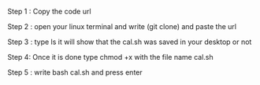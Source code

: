 Step 1 : Copy the code url

Step 2 : open your linux terminal and write (git clone) and paste the url

Step 3 : type ls it will show that the cal.sh was saved in your desktop or not

Step 4: Once it is done type chmod +x with the file name cal.sh

Step 5 : write bash cal.sh and press enter
